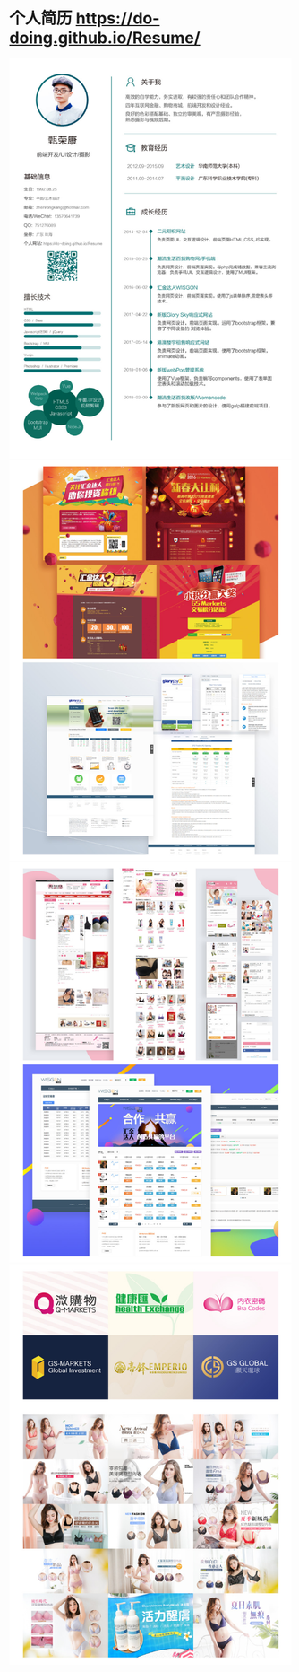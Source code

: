 # 个人简历 https://do-doing.github.io/Resume/
![1](https://github.com/do-doing/Resume/blob/master/Resume_jpg/Resume_1.jpg)
![2](https://github.com/do-doing/Resume/blob/master/Resume_jpg/Resume_2.jpg)
![3](https://github.com/do-doing/Resume/blob/master/Resume_jpg/Resume_3.jpg)
![4](https://github.com/do-doing/Resume/blob/master/Resume_jpg/Resume_4.jpg)
